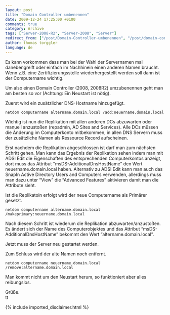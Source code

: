 ```yaml
---
layout: post
title: "Domain Controller umbenennen"
date: 2009-12-24 17:25:00 +0100
comments: true
category: Archive
tags: ["Server-2008-R2", "Server-2008", "Server"]
redirect_from: ["/post/Domain-Controller-umbenennen", "/post/domain-controller-umbenennen"]
author: thomas torggler
language: de
---
```

<!-- more -->
<p>Es kann vorkommen dass man bei der Wahl der Servernamen mal danebengreift oder einfach im Nachhinein einen anderen Namen braucht. Wenn z.B. eine Zertifizierungsstelle wiederhergestellt werden soll dann ist der Computername wichtig.</p>  <p>Um also einen Domain Controller (2008, 2008R2) umzubenennen geht man am besten so vor (Achtung: Ein Neustart ist nötig).</p>  <p>Zuerst wird ein zusätzlicher DNS-Hostname hinzugefügt.</p>  <p><code>netdom computername altername.domain.local /add:neuername.domain.local</code></p>  <p>Wichtig ist nun die Replikation mit allen anderen DCs abzuwarten oder manuell anzustoßen (repadmin, AD Sites and Services). Alle DCs müssen die Änderung im Computerkonto mitbekommen, in allen DNS Servern muss der zusätzliche Namen als Ressource Record aufscheinen. </p>  <p>Erst nachdem die Replikation abgeschlossen ist darf man zum nächsten Schritt gehen. Man kann das Ergebnis der Replikation sehen indem man mit ADSI Edit die Eigenschaften des entsprechenden Computerkontos anzeigt, dort muss das Attribut &quot;msDS-AdditionalDnsHostName” den Wert neuername.domain.local haben. Alternativ zu ADSI Edit kann man auch das SnapIn Active Directory Users and Computers verwenden, allerdings muss man dazu unter “View” die “Advanced Features” aktivieren damit man die Attribute sieht.</p>  <p>Ist die Replikatoin erfolgt wird der neue Computername als Primärer gesetzt.</p>  <p><code>netdom computername altername.domain.local /makeprimary:neuername.domain.local</code></p>  <p>Nach diesem Schritt ist wiederum die Replikation abzuwarten/anzustoßen. Es ändert sich der Name des Computerobjektes und das Attribut “msDS-AdditionalDnsHostName” bekommt den Wert “altername.domain.local”.</p>  <p>Jetzt muss der Server neu gestartet werden.</p>  <p>Zum Schluss wird der alte Namen noch entfernt.</p>  <p><code>netdom computername neuername.domain.local /remove:altername.domain.local</code></p>  <p>Man kommt nicht um den Neustart herum, so funktioniert aber alles reibungslos.</p>  <p>Grüße.   <br />tt</p>
{% include imported_disclaimer.html %}
